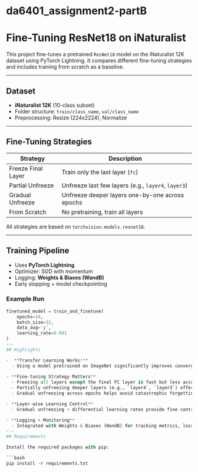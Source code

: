 # da6401_assignment2-partB
#  Fine-Tuning ResNet18 on iNaturalist

This project fine-tunes a pretrained `ResNet18` model on the iNaturalist 12K dataset using PyTorch Lightning. It compares different fine-tuning strategies and includes training from scratch as a baseline.

---

##  Dataset

- **iNaturalist 12K** (10-class subset)
- Folder structure: `train/class_name`, `val/class_name`
- Preprocessing: Resize (224x2224), Normalize

---

##  Fine-Tuning Strategies

| Strategy                    | Description                                         |
|----------------------------|-----------------------------------------------------|
| Freeze Final Layer         | Train only the last layer (`fc`)                   |
| Partial Unfreeze           | Unfreeze last few layers (e.g., `layer4`, `layer3`) |
| Gradual Unfreeze           | Unfreeze deeper layers one-by-one across epochs     |
| From Scratch               | No pretraining, train all layers                    |

All strategies are based on `torchvision.models.resnet18`.

---


## Training Pipeline

- Uses **PyTorch Lightning**
- Optimizer: SGD with momentum
- Logging: **Weights & Biases (WandB)**
- Early stopping + model checkpointing

### Example Run

```python
finetuned_model = train_and_finetune(
    epochs=10,
    batch_size=32,
    data_aug='y',
    learning_rate=0.001
)
---
## Highlights

-  **Transfer Learning Works!**
  - Using a model pretrained on ImageNet significantly improves convergence and accuracy on small datasets like iNaturalist.
  
- **Fine-tuning Strategy Matters**
  - Freezing all layers except the final FC layer is fast but less accurate.
  - Partially unfreezing deeper layers (e.g., `layer4`, `layer3`) offers a great balance between speed and accuracy.
  - Gradual unfreezing across epochs helps avoid catastrophic forgetting and allows smoother adaptation to the target dataset.

- **Layer-wise Learning Control**
  - Gradual unfreezing + differential learning rates provide fine control over what the model learns and when.

- **Logging + Monitoring**
  - Integrated with Weights & Biases (WandB) for tracking metrics, losses, and training progress.
---
## Requirements

Install the required packages with pip:

```bash
pip install -r requirements.txt


